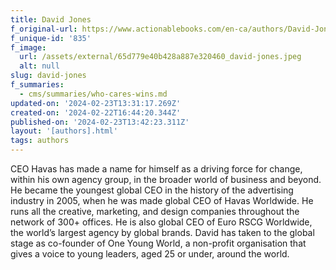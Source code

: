 ```yaml
---
title: David Jones
f_original-url: https://www.actionablebooks.com/en-ca/authors/David-Jones/
f_unique-id: '835'
f_image:
  url: /assets/external/65d779e40b428a887e320460_david-jones.jpeg
  alt: null
slug: david-jones
f_summaries:
  - cms/summaries/who-cares-wins.md
updated-on: '2024-02-23T13:31:17.269Z'
created-on: '2024-02-22T16:44:20.344Z'
published-on: '2024-02-23T13:42:23.311Z'
layout: '[authors].html'
tags: authors
---
```


CEO Havas has made a name for himself as a driving force for change, within his own agency group, in the broader world of business and beyond. He became the youngest global CEO in the history of the advertising industry in 2005, when he was made global CEO of Havas Worldwide. He runs all the creative, marketing, and design companies throughout the network of 300+ offices. He is also global CEO of Euro RSCG Worldwide, the world’s largest agency by global brands. David has taken to the global stage as co-founder of One Young World, a non-profit organisation that gives a voice to young leaders, aged 25 or under, around the world.
